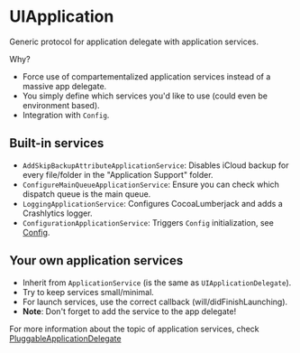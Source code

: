 # UIApplication

Generic protocol for application delegate with application services.

Why?

- Force use of compartementalized application services instead of a massive app delegate.
- You simply define which services you'd like to use (could even be environment based).
- Integration with `Config`.

## Built-in services

- `AddSkipBackupAttributeApplicationService`: Disables iCloud backup for every file/folder in the "Application Support" folder.
- `ConfigureMainQueueApplicationService`: Ensure you can check which dispatch queue is the main queue.
- `LoggingApplicationService`: Configures CocoaLumberjack and adds a Crashlytics logger.
- `ConfigurationApplicationService`: Triggers `Config` initialization, see [Config](Core.md#config).

## Your own application services

- Inherit from `ApplicationService` (is the same as `UIApplicationDelegate`).
- Try to keep services small/minimal.
- For launch services, use the correct callback (will/didFinishLaunching).
- **Note**: Don't forget to add the service to the app delegate!

For more information about the topic of application services, check [PluggableApplicationDelegate](https://github.com/fmo91/PluggableApplicationDelegate)
